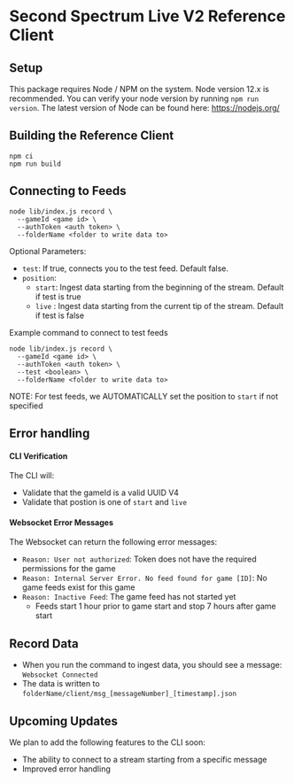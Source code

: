 # Second Spectrum Live V2 Reference Client

## Setup

This package requires Node / NPM on the system. Node version 12.x is recommended. You can verify your node version by running `npm run version`. The latest version of Node can be found here: https://nodejs.org/

## Building the Reference Client
```
npm ci
npm run build
```
## Connecting to Feeds

```
node lib/index.js record \
  --gameId <game id> \
  --authToken <auth token> \
  --folderName <folder to write data to>
```


Optional Parameters:
- `test`: If true, connects you to the test feed. Default false.
- `position`:
    - `start`: Ingest data starting from the beginning of the stream. Default if test is true
    - `live` : Ingest data starting from the current tip of the stream. Default if test is false


Example command to connect to test feeds
```
node lib/index.js record \
  --gameId <game id> \
  --authToken <auth token> \
  --test <boolean> \
  --folderName <folder to write data to>
```
NOTE: For test feeds, we AUTOMATICALLY set the position to `start` if not specified

## Error handling
#### CLI Verification
The CLI will:
- Validate that the gameId is a valid UUID V4
- Validate that postion is one of `start` and `live`

#### Websocket Error Messages
The Websocket can return the following error messages:
- `Reason: User not authorized`: Token does not have the required permissions for the game
- `Reason: Internal Server Error. No feed found for game [ID]`: No game feeds exist for this game
- `Reason: Inactive Feed`: The game feed has not started yet
    - Feeds start 1 hour prior to game start and stop 7 hours after game start

## Record Data
- When you run the command to ingest data, you should see a message: `Websocket Connected`
- The data is written to `folderName/client/msg_[messageNumber]_[timestamp].json`

## Upcoming Updates
We plan to add the following features to the CLI soon:
- The ability to connect to a stream starting from a specific message
- Improved error handling